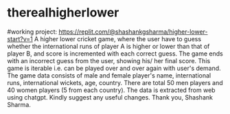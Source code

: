 # therealhigherlower

#working project: https://replit.com/@shashankgsharma/higher-lower-start?v=1
A higher lower cricket game, where the user have to guess whether the international runs of player A is higher or lower than that of player B, and score is incremented with each correct guess.
The game ends with an incorrect guess from the user, showing his/ her final score. This game is iterable i.e. can be played over and over again with user's demand.
The game data consists of male and female player's name, international runs, international wickets, age, country.
There are total 50 men players and 40 women players (5 from each country).
The data is extracted from web using chatgpt.
Kindly suggest any useful changes.
Thank you,
Shashank Sharma.
